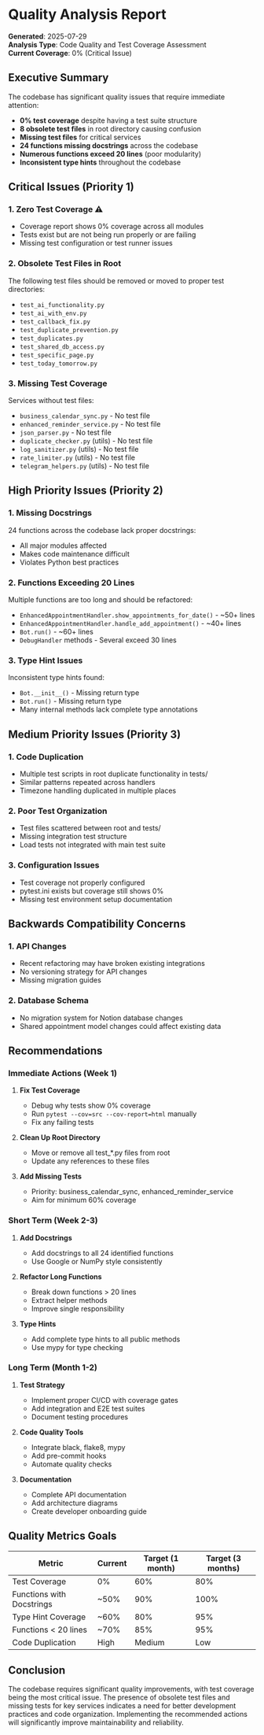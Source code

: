 # Quality Analysis Report

**Generated**: 2025-07-29  
**Analysis Type**: Code Quality and Test Coverage Assessment  
**Current Coverage**: 0% (Critical Issue)

## Executive Summary

The codebase has significant quality issues that require immediate attention:
- **0% test coverage** despite having a test suite structure
- **8 obsolete test files** in root directory causing confusion
- **Missing test files** for critical services
- **24 functions missing docstrings** across the codebase
- **Numerous functions exceed 20 lines** (poor modularity)
- **Inconsistent type hints** throughout the codebase

## Critical Issues (Priority 1)

### 1. Zero Test Coverage ⚠️
- Coverage report shows 0% coverage across all modules
- Tests exist but are not being run properly or are failing
- Missing test configuration or test runner issues

### 2. Obsolete Test Files in Root
The following test files should be removed or moved to proper test directories:
- `test_ai_functionality.py`
- `test_ai_with_env.py`
- `test_callback_fix.py`
- `test_duplicate_prevention.py`
- `test_duplicates.py`
- `test_shared_db_access.py`
- `test_specific_page.py`
- `test_today_tomorrow.py`

### 3. Missing Test Coverage
Services without test files:
- `business_calendar_sync.py` - No test file
- `enhanced_reminder_service.py` - No test file
- `json_parser.py` - No test file
- `duplicate_checker.py` (utils) - No test file
- `log_sanitizer.py` (utils) - No test file
- `rate_limiter.py` (utils) - No test file
- `telegram_helpers.py` (utils) - No test file

## High Priority Issues (Priority 2)

### 1. Missing Docstrings
24 functions across the codebase lack proper docstrings:
- All major modules affected
- Makes code maintenance difficult
- Violates Python best practices

### 2. Functions Exceeding 20 Lines
Multiple functions are too long and should be refactored:
- `EnhancedAppointmentHandler.show_appointments_for_date()` - ~50+ lines
- `EnhancedAppointmentHandler.handle_add_appointment()` - ~40+ lines
- `Bot.run()` - ~60+ lines
- `DebugHandler` methods - Several exceed 30 lines

### 3. Type Hint Issues
Inconsistent type hints found:
- `Bot.__init__()` - Missing return type
- `Bot.run()` - Missing return type
- Many internal methods lack complete type annotations

## Medium Priority Issues (Priority 3)

### 1. Code Duplication
- Multiple test scripts in root duplicate functionality in tests/
- Similar patterns repeated across handlers
- Timezone handling duplicated in multiple places

### 2. Poor Test Organization
- Test files scattered between root and tests/
- Missing integration test structure
- Load tests not integrated with main test suite

### 3. Configuration Issues
- Test coverage not properly configured
- pytest.ini exists but coverage still shows 0%
- Missing test environment setup documentation

## Backwards Compatibility Concerns

### 1. API Changes
- Recent refactoring may have broken existing integrations
- No versioning strategy for API changes
- Missing migration guides

### 2. Database Schema
- No migration system for Notion database changes
- Shared appointment model changes could affect existing data

## Recommendations

### Immediate Actions (Week 1)
1. **Fix Test Coverage**
   - Debug why tests show 0% coverage
   - Run `pytest --cov=src --cov-report=html` manually
   - Fix any failing tests

2. **Clean Up Root Directory**
   - Move or remove all test_*.py files from root
   - Update any references to these files

3. **Add Missing Tests**
   - Priority: business_calendar_sync, enhanced_reminder_service
   - Aim for minimum 60% coverage

### Short Term (Week 2-3)
1. **Add Docstrings**
   - Add docstrings to all 24 identified functions
   - Use Google or NumPy style consistently

2. **Refactor Long Functions**
   - Break down functions > 20 lines
   - Extract helper methods
   - Improve single responsibility

3. **Type Hints**
   - Add complete type hints to all public methods
   - Use mypy for type checking

### Long Term (Month 1-2)
1. **Test Strategy**
   - Implement proper CI/CD with coverage gates
   - Add integration and E2E test suites
   - Document testing procedures

2. **Code Quality Tools**
   - Integrate black, flake8, mypy
   - Add pre-commit hooks
   - Automate quality checks

3. **Documentation**
   - Complete API documentation
   - Add architecture diagrams
   - Create developer onboarding guide

## Quality Metrics Goals

| Metric | Current | Target (1 month) | Target (3 months) |
|--------|---------|------------------|-------------------|
| Test Coverage | 0% | 60% | 80% |
| Functions with Docstrings | ~50% | 90% | 100% |
| Type Hint Coverage | ~60% | 80% | 95% |
| Functions < 20 lines | ~70% | 85% | 95% |
| Code Duplication | High | Medium | Low |

## Conclusion

The codebase requires significant quality improvements, with test coverage being the most critical issue. The presence of obsolete test files and missing tests for key services indicates a need for better development practices and code organization. Implementing the recommended actions will significantly improve maintainability and reliability.